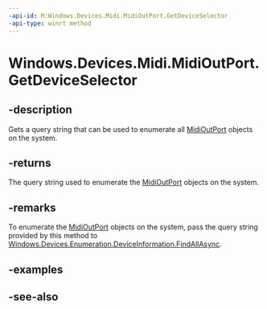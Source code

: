 ```yaml
---
-api-id: M:Windows.Devices.Midi.MidiOutPort.GetDeviceSelector
-api-type: winrt method
---
```


<!-- Method syntax
public string GetDeviceSelector()
-->

# Windows.Devices.Midi.MidiOutPort.GetDeviceSelector

## -description
Gets a query string that can be used to enumerate all [MidiOutPort](midioutport.md) objects on the system.

## -returns
The query string used to enumerate the [MidiOutPort](midioutport.md) objects on the system.

## -remarks
To enumerate the [MidiOutPort](midioutport.md) objects on the system, pass the query string provided by this method to [Windows.Devices.Enumeration.DeviceInformation.FindAllAsync](/uwp/api/windows.devices.enumeration.deviceinformation.findallasync).

## -examples

## -see-also
